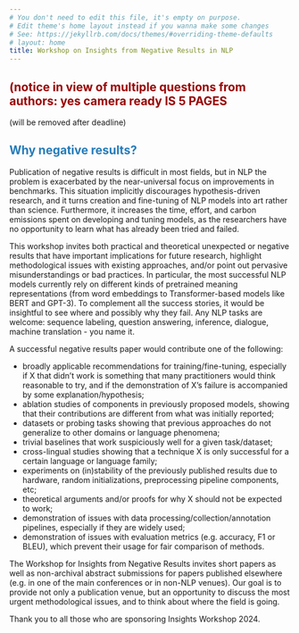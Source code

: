 ```yaml
---
# You don't need to edit this file, it's empty on purpose.
# Edit theme's home layout instead if you wanna make some changes
# See: https://jekyllrb.com/docs/themes/#overriding-theme-defaults
# layout: home
title: Workshop on Insights from Negative Results in NLP
---
```


## <span style="color:#990000">(notice in view of multiple questions from authors: yes camera ready IS 5 PAGES</span>
 (will be removed after deadline)


## <span style="color:#267CB9">Why negative results?</span>

Publication of negative results is difficult in most fields, but in NLP the problem is exacerbated by the near-universal focus on improvements in benchmarks. This situation implicitly discourages hypothesis-driven research, and it turns creation and fine-tuning of NLP models into art rather than science. Furthermore, it increases the time, effort, and carbon emissions spent on developing and tuning models, as the researchers have no opportunity to learn what has already been tried and failed.

This workshop invites both practical and theoretical unexpected or negative results that have important implications for future research, highlight methodological issues with existing approaches, and/or point out pervasive misunderstandings or bad practices. In particular, the most successful NLP models currently rely on different kinds of pretrained meaning representations (from word embeddings to Transformer-based models like BERT and GPT-3). To complement all the success stories, it would be insightful to see where and possibly why they fail. Any NLP tasks are welcome: sequence labeling, question answering, inference, dialogue, machine translation - you name it.

A successful negative results paper would contribute one of the following:

* broadly applicable recommendations for training/fine-tuning, especially if X that didn’t work is something that many practitioners would think reasonable to try, and if the demonstration of X’s failure is accompanied by some explanation/hypothesis;
* ablation studies of components in previously proposed models, showing that their contributions are different from what was initially reported;
* datasets or probing tasks showing that previous approaches do not generalize to other domains or language phenomena;
* trivial baselines that work suspiciously well for a given task/dataset;
* cross-lingual studies showing that a technique X is only successful for a certain language or language family;
* experiments on (in)stability of the previously published results due to hardware, random initializations, preprocessing pipeline components, etc;
* theoretical arguments and/or proofs for why X should not be expected to work;
* demonstration of issues with data processing/collection/annotation pipelines, especially if they are widely used;
* demonstration of issues with evaluation metrics (e.g. accuracy, F1 or BLEU), which prevent their usage for fair comparison of methods.

The Workshop for Insights from Negative Results  invites short papers as well as non-archival abstract submissions for papers published elsewhere (e.g. in one of the main conferences or in non-NLP venues). Our goal is to provide not only a publication venue, but an opportunity to discuss the most urgent methodological issues, and to think about where the field is going.

Thank you to all those who are sponsoring Insights Workshop 2024.
<!-- <br />
<br />
<img src="/assets/img/googlelogo_color_416x140dp.png" style="width:50%"> -->
